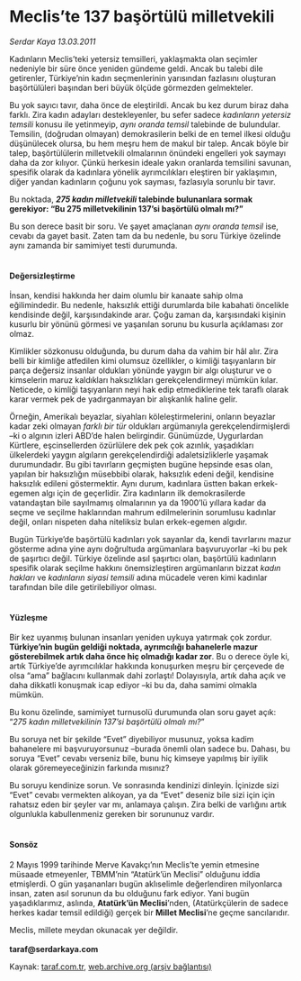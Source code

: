 # Meclis’te 137 başörtülü milletvekili

*Serdar Kaya 13.03.2011*

<div class="yazi"><p>Kadınların Meclis’teki yetersiz temsilleri, yaklaşmakta olan seçimler nedeniyle bir süre önce yeniden gündeme geldi. Ancak bu talebi dile getirenler, Türkiye’nin kadın seçmenlerinin yarısından fazlasını oluşturan başörtülüleri başından beri büyük ölçüde görmezden gelmekteler.</p>
<p>Bu yok sayıcı tavır, daha önce de eleştirildi. Ancak bu kez durum biraz daha farklı. Zira kadın adayları destekleyenler, bu sefer sadece <i>kadınların yetersiz temsili</i> konusu ile yetinmeyip, <i>aynı oranda temsil</i> talebinde de bulundular. Temsilin, (doğrudan olmayan) demokrasilerin belki de en temel ilkesi olduğu düşünülecek olursa, bu hem meşru hem de makul bir talep. Ancak böyle bir talep, başörtülülerin milletvekili olmalarının önündeki engelleri yok saymayı daha da zor kılıyor. Çünkü herkesin ideale yakın oranlarda temsilini savunan, spesifik olarak da kadınlara yönelik ayrımcılıkları eleştiren bir yaklaşımın, diğer yandan kadınların çoğunu yok sayması, fazlasıyla sorunlu bir tavır.</p>
<p>Bu noktada, <b><i>275 kadın milletvekili</i> talebinde bulunanlara sormak gerekiyor: “Bu 275 milletvekilinin 137’si başörtülü olmalı mı?”</b></p>
<p>Bu son derece basit bir soru. Ve şayet amaçlanan <i>aynı oranda temsil</i> ise, cevabı da gayet basit. Zaten tam da bu nedenle, bu soru Türkiye özelinde aynı zamanda bir samimiyet testi durumunda.</p>
<h4><br/>Değersizleştirme</h4>
<p>İnsan, kendisi hakkında her daim olumlu bir kanaate sahip olma eğilimindedir. Bu nedenle, haksızlık ettiği durumlarda bile kabahati öncelikle kendisinde değil, karşısındakinde arar. Çoğu zaman da, karşısındaki kişinin kusurlu bir yönünü görmesi ve yaşanılan sorunu bu kusurla açıklaması zor olmaz.</p>
<p>Kimlikler sözkonusu olduğunda, bu durum daha da vahim bir hâl alır. Zira belli bir kimliğe atfedilen kimi olumsuz özellikler, o kimliği taşıyanların bir parça değersiz insanlar oldukları yönünde yaygın bir algı oluşturur ve o kimselerin maruz kaldıkları haksızlıkları gerekçelendirmeyi mümkün kılar. Neticede, o kimliği taşıyanların neyi hak edip etmediklerine tek taraflı olarak karar vermek pek de yadırganmayan bir alışkanlık haline gelir.</p>
<p>Örneğin, Amerikalı beyazlar, siyahları köleleştirmelerini, onların beyazlar kadar zeki olmayan <i>farklı bir tür</i> oldukları argümanıyla gerekçelendirmişlerdi –ki o algının izleri ABD’de halen belirgindir. Günümüzde, Uygurlardan Kürtlere, eşcinsellerden özürlülere dek pek çok azınlık, yaşadıkları ülkelerdeki yaygın algıların gerekçelendirdiği adaletsizliklerle yaşamak durumundadır. Bu gibi tavırların geçmişten bugüne hepsinde esas olan, yapılan bir haksızlığın müsebbibi olarak, haksızlık edeni değil, kendisine haksızlık edileni göstermektir. Aynı durum, kadınlara üstten bakan erkek-egemen algı için de geçerlidir. Zira kadınların ilk demokrasilerde vatandaştan bile sayılmamış olmalarının ya da 1900’lü yıllara kadar da seçme ve seçilme haklarından mahrum edilmelerinin sorumlusu kadınlar değil, onları nispeten daha niteliksiz bulan erkek-egemen algıdır.</p>
<p>Bugün Türkiye’de başörtülü kadınları yok sayanlar da, kendi tavırlarını mazur gösterme adına yine aynı doğrultuda argümanlara başvuruyorlar –ki bu pek de şaşırtıcı değil. Türkiye özelinde asıl şaşırtıcı olan, başörtülü kadınların spesifik olarak seçilme hakkını önemsizleştiren argümanların bizzat <i>kadın hakları</i> ve <i>kadınların siyasi temsili</i> adına mücadele veren kimi kadınlar tarafından bile dile getirilebiliyor olması.</p>
<h4><br/>Yüzleşme</h4>
<p>Bir kez uyanmış bulunan insanları yeniden uykuya yatırmak çok zordur. <b>Türkiye’nin bugün geldiği noktada, ayrımcılığı bahanelerle mazur gösterebilmek artık daha önce hiç olmadığı kadar zor</b>. Bu o derece öyle ki, artık Türkiye’de ayrımcılıklar hakkında konuşurken meşru bir çerçevede de olsa “ama” bağlacını kullanmak dahi zorlaştı! Dolayısıyla, artık daha açık ve daha dikkatli konuşmak icap ediyor –ki bu da, daha samimi olmakla mümkün.</p>
<p>Bu konu özelinde, samimiyet turnusolü durumunda olan soru gayet açık: “<i>275 kadın milletvekilinin 137’si başörtülü olmalı mı?</i>”</p>
<p>Bu soruya net bir şekilde “Evet” diyebiliyor musunuz, yoksa kadim bahanelere mi başvuruyorsunuz –burada önemli olan sadece bu. Dahası, bu soruya “Evet” cevabı verseniz bile, bunu hiç kimseye yapılmış bir iyilik olarak göremeyeceğinizin farkında mısınız?</p>
<p>Bu soruyu kendinize sorun. Ve sonrasında kendinizi dinleyin. İçinizde sizi “Evet” cevabı vermekten alıkoyan, ya da “Evet” deseniz bile sizi için için rahatsız eden bir şeyler var mı, anlamaya çalışın. Zira belki de varlığını artık olgunlukla kabullenmeniz gereken bir sorununuz vardır.</p>
<h4><br/>Sonsöz</h4>
<p>2 Mayıs 1999 tarihinde Merve Kavakçı’nın Meclis’te yemin etmesine müsaade etmeyenler, TBMM’nin “Atatürk’ün Meclisi” olduğunu iddia etmişlerdi. O gün yaşananları bugün aklıselimle değerlendiren milyonlarca insan, zaten asıl sorunun da bu olduğunu fark ediyor. Yani bugün yaşadıklarımız, aslında, <b>Atatürk’ün Meclisi</b>’nden, (Atatürkçülerin de sadece herkes kadar temsil edildiği) gerçek bir <b>Millet Meclisi</b>’ne geçme sancılarıdır.</p>
<p>Meclis, millete meydan okunacak yer değildir.<br/><br/><b>taraf@serdarkaya.com</b></p>
</div>

Kaynak: [taraf.com.tr](http://www.taraf.com.tr:80/serdar-kaya/makale-meclis-te-137-basortulu-milletvekili.htm), [web.archive.org (arşiv bağlantısı)](http://web.archive.org/web/20131213010158/http://www.taraf.com.tr:80/serdar-kaya/makale-meclis-te-137-basortulu-milletvekili.htm)
